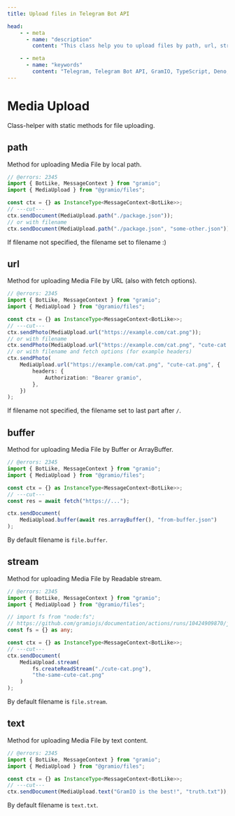```yaml
---
title: Upload files in Telegram Bot API

head:
    - - meta
      - name: "description"
        content: "This class help you to upload files by path, url, stream, buffer or text"

    - - meta
      - name: "keywords"
        content: "Telegram, Telegram Bot API, GramIO, TypeScript, Deno, Bun, Node.JS, Nodejs, file upload, file_id, attach"
---
```


# Media Upload

Class-helper with static methods for file uploading.

## path

Method for uploading Media File by local path.

```ts twoslash
// @errors: 2345
import { BotLike, MessageContext } from "gramio";
import { MediaUpload } from "@gramio/files";

const ctx = {} as InstanceType<MessageContext<BotLike>>;
// ---cut---
ctx.sendDocument(MediaUpload.path("./package.json"));
// or with filename
ctx.sendDocument(MediaUpload.path("./package.json", "some-other.json"));
```

If filename not specified, the filename set to filename :)

## url

Method for uploading Media File by URL (also with fetch options).

```ts twoslash
// @errors: 2345
import { BotLike, MessageContext } from "gramio";
import { MediaUpload } from "@gramio/files";

const ctx = {} as InstanceType<MessageContext<BotLike>>;
// ---cut---
ctx.sendPhoto(MediaUpload.url("https://example.com/cat.png"));
// or with filename
ctx.sendPhoto(MediaUpload.url("https://example.com/cat.png", "cute-cat.png"));
// or with filename and fetch options (for example headers)
ctx.sendPhoto(
    MediaUpload.url("https://example.com/cat.png", "cute-cat.png", {
        headers: {
            Authorization: "Bearer gramio",
        },
    })
);
```

If filename not specified, the filename set to last part after `/`.

## buffer

Method for uploading Media File by Buffer or ArrayBuffer.

```ts twoslash
// @errors: 2345
import { BotLike, MessageContext } from "gramio";
import { MediaUpload } from "@gramio/files";

const ctx = {} as InstanceType<MessageContext<BotLike>>;
// ---cut---
const res = await fetch("https://...");

ctx.sendDocument(
    MediaUpload.buffer(await res.arrayBuffer(), "from-buffer.json")
);
```

By default filename is `file.buffer`.

## stream

Method for uploading Media File by Readable stream.

```ts twoslash
// @errors: 2345
import { BotLike, MessageContext } from "gramio";
import { MediaUpload } from "@gramio/files";

// import fs from "node:fs";
// https://github.com/gramiojs/documentation/actions/runs/10424909870/job/28874689592 wtf
const fs = {} as any;

const ctx = {} as InstanceType<MessageContext<BotLike>>;
// ---cut---
ctx.sendDocument(
    MediaUpload.stream(
        fs.createReadStream("./cute-cat.png"),
        "the-same-cute-cat.png"
    )
);
```

By default filename is `file.stream`.

## text

Method for uploading Media File by text content.

```ts twoslash
// @errors: 2345
import { BotLike, MessageContext } from "gramio";
import { MediaUpload } from "@gramio/files";

const ctx = {} as InstanceType<MessageContext<BotLike>>;
// ---cut---
ctx.sendDocument(MediaUpload.text("GramIO is the best!", "truth.txt"));
```

By default filename is `text.txt`.
